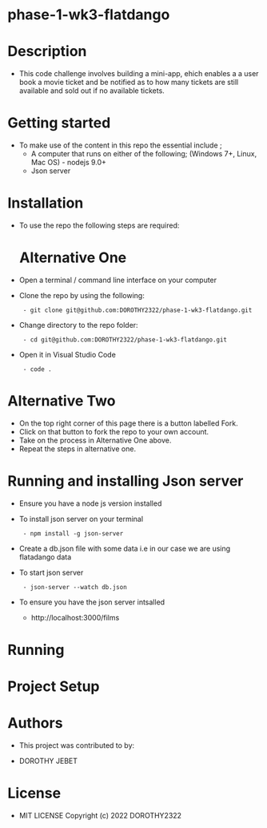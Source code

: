 # phase-1-wk3-flatdango

# Description
  
  - This code challenge involves building a mini-app, ehich enables a a user book a movie ticket and be notified as to how many tickets are still available and sold out if no available tickets.

  # Getting started

  - To make use of the content in this repo the essential include ;
       -  A computer that runs on either of the following; (Windows 7+, Linux, Mac OS)
         - nodejs 9.0+
       -  Json server

   # Installation
- To use the repo the following steps are required:
 
  # Alternative One
 - Open a terminal / command line interface on your computer

 - Clone the repo by using the following:


        - git clone git@github.com:DOROTHY2322/phase-1-wk3-flatdango.git

 - Change directory to the repo folder:


        - cd git@github.com:DOROTHY2322/phase-1-wk3-flatdango.git


 - Open it in Visual Studio Code


        - code .

# Alternative Two

 - On the top right corner of this page there is a button labelled Fork.
 - Click on that button to fork the repo to your own account.
 - Take on the process in Alternative One above.
 - Repeat the steps in alternative one.  


 # Running and installing Json server
 - Ensure you have a node js version installed

 - To install json server on your terminal

        - npm install -g json-server
        
 - Create a db.json file with some data i.e in our case we are using flatadango data

 - To start json server

        - json-server --watch db.json

 - To ensure you have the json server intsalled

     -  http://localhost:3000/films

  # Running 
 # Project Setup

 
 # Authors

 - This project was contributed to by:

 - DOROTHY JEBET

# License

- MIT LICENSE Copyright (c) 2022 DOROTHY2322
